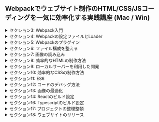 ## Webpackでウェブサイト制作のHTML/CSS/JSコーディングを一気に効率化する実践講座 (Mac / Win)

<details>
<summary> セクション3: Webpack入門 </summary>

| NO | 内容 |
| ---- | ---- |
| 18. | NVMのインストールに失敗する場合 |
| 19. | Node.jsのインストール |
| 20. | Windows / Node.jsのインストール |
| 21. | Webpack 5 について |
| 22. | プロジェクトの新規作成とパッケージのインストール |
| 23. | Webpackを使用した初めてのビルド |
| 24. | 自作モジュールをWebpackでビルドする |
| 25. | テキスト版教材 |

</details>
<details>
<summary> セクション4: Webpackの設定ファイルとLoader </summary>

| NO | 内容 |
| ---- | ---- |
| 26. | 出力されたJavascriptを使用してみる |
| 27. | Webpackの設定ファイルを作成する |
| 28. | css-loaderでCSSを読み込む |
| 29. | style-loaderでCSSのスタイルを適応させる |
| 30. | 変更内容をGitにコミット |
| 31. | テキスト版教材 |

</details>
<details>
<summary> セクション5: Webpackのプラグイン </summary>

| NO | 内容 |
| ---- | ---- |
| 32. | style-loaderの問題点と解決方法 |
| 33. | プラグインをインストールしてCSSを別ファイルに出力する |
| 34. | プラグインでHTMLを自動生成する |
| 35. | テキスト版教材 |

</details>
<details>
<summary> セクション6: ファイル構成を整える </summary>

| NO | 内容 |
| ---- | ---- |
| 36. | 不要なファイルを自動的に削除する |
| 37. | 設定ファイルを変更してファイル構成をカスタマイズ |
| 38. | src と dist のファイル構成に一貫性を持たせる |
| 39. | ファイル名を変更してさらにメンテナンス性を向上させる |
| 40. | テキスト版教材 |

</details>
<details>
<summary> セクション7: 画像の読み込み </summary>

| NO | 内容 |
| ---- | ---- |
| 41. | url-loaderを利用した画像読み込み |
| 42. | file-loaderを利用した画像読み込み |
| 43. | file-loaderのnameに使えるオプション |
| 44. | Webpack 5 の Asset Modules を使う |
| 45. | テキスト版教材 |

</details>
<details>
<summary> セクション8: 効率的なHTMLの制作方法 </summary>

| NO | 内容 |
| ---- | ---- |
| 46. | Pugに必要なパッケージのインストール |
| 47. | 複数のHTMLページを作成する |
| 48. | 部分テンプレートを利用した効率化 |
| 49. | テンプレート拡張を利用した効率化 |
| 50. | 変数を使ってHTMLをカスタマイズ |
| 51. | テキスト版教材 |

</details>
<details>
<summary> セクション9: ローカルサーバーを利用した開発 </summary>

| NO | 内容 |
| ---- | ---- |
| 52. | ローカルサーバーのメリット |
| 53. | Live Reloadに関する注意点 |
| 54. | webpack-dev-serverのインストール |
| 55. | webpack-dev-serverに関するTips |
| 56. | テキスト版教材 |

</details>
<details>
<summary> セクション10: 効率的なCSSの制作方法 </summary>

| NO | 内容 |
| ---- | ---- |
| 57 | sass-loaderのインストールと設定方法 |
| 58 | Sassの機能紹介 |
| 59 | テキスト版教材 |

</details>
<details>
<summary> セクション11: ES6 </summary>

| NO | 内容 |
| ---- | ---- |
| 60 | ES6とは |
| 61 | Babelバージョンのアップデート |
| 62 | Babelを使ってES6をトランスパイルする |
| 63 | 対象ブラウザを指定してトランスパイルする |
| 64 | テキスト版教材 |

</details>
<details>
<summary> セクション12: コードのデバッグ方法 </summary>

| NO | 内容 |
| ---- | ---- |
| 65 | Javascriptのソースマップ |
| 66 | Sassのソースマップ |
| 67 | modeオプションとpackage.jsonのコマンド管理 |
| 68 | テキスト版教材 |

</details>
<details>
<summary> セクション13: 画像の最適化 </summary>

| NO | 内容 |
| ---- | ---- |
| 69 | image-webpack-loaderで画像を自動的に圧縮 |
| 70 | テキスト版教材 |

</details>
<details>
<summary> セクション14: Reactのビルド設定 </summary>

| NO | 内容 |
| ---- | ---- |
| 71 | BabelのPresetとReactのインストール |
| 72 | Reactのコンポーネントを作成してみる |
| 73 | テキスト版教材 |

</details>
<details>
<summary> セクション16: Typescriptのビルド設定 </summary>

| NO | 内容 |
| ---- | ---- |
| 77 | ts-loaderのインストールとTypescriptの設定ファイル |
| 78 | ReactコンポーネントをTypescriptで書いてみる |
| 79 | テキスト版教材 |

</details>
<details>
<summary> セクション17: プロジェクトの整理整頓  </summary>

| NO | 内容 |
| ---- | ---- |
| 80 | 不要なコードの削除 |
| 81 | CSSスタイルの調整 |
| 82 | Sassを利用したスタイル調整とHTMLの変更 |
| 83 | Reactコンポーネントをstyled-componentでスタイリングする |
| 84 | テキスト版教材 |

</details>
<details>
<summary> セクション18: ウェブサイトのリリース </summary>

| NO | 内容 |
| ---- | ---- |
<!-- | 85 | NetlifyとGithubを連携させてウェブサイトを公開する |
| 86 | ファイルキャッシュを強制的にクリアする方法 |
| 87 | テキスト版教材 |
| 88 | ラップアップ | -->

</details>


